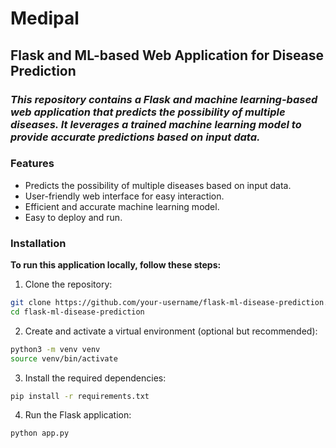 # Medipal

## Flask and ML-based Web Application for Disease Prediction

### *This repository contains a Flask and machine learning-based web application that predicts the possibility of multiple diseases. It leverages a trained machine learning model to provide accurate predictions based on input data.*

### Features
 - Predicts the possibility of multiple diseases based on input data.
 - User-friendly web interface for easy interaction.
 - Efficient and accurate machine learning model.
 - Easy to deploy and run.

### Installation

**To run this application locally, follow these steps:**

1. Clone the repository:
```bash
git clone https://github.com/your-username/flask-ml-disease-prediction.git
cd flask-ml-disease-prediction
```

2. Create and activate a virtual environment (optional but recommended):
```bash
python3 -m venv venv
source venv/bin/activate
```

3. Install the required dependencies:
```bash
pip install -r requirements.txt
```

4. Run the Flask application:
```bash
python app.py
```
